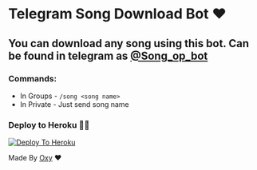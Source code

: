 # Telegram Song Download Bot ❤

## You can download any song using this bot. Can be found in telegram as [@Song_op_bot](https://t.me/Song_op_bot)

### Commands:
- In Groups - `/song <song name>`
- In Private - Just send song name

### Deploy to Heroku 🏃‍♂

[![Deploy To Heroku](https://www.herokucdn.com/deploy/button.svg)](https://heroku.com/deploy?template=https://github.com/OxyNotOp/SongBot)

Made By [Oxy](https://t.me/FallenAngel_xD) ❤️
